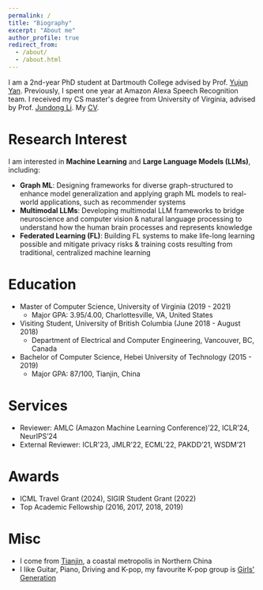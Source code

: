 ```yaml
---
permalink: /
title: "Biography"
excerpt: "About me"
author_profile: true
redirect_from: 
  - /about/
  - /about.html
---
```

I am a 2nd-year PhD student at Dartmouth College advised by Prof. [Yujun Yan](https://sites.google.com/umich.edu/yujunyan/home).
Previously, I spent one year at Amazon Alexa Speech Recognition team. I received my CS master's degree from University of Virginia, advised by Prof. [Jundong Li](http://www.ece.virginia.edu/~jl6qk/). My [CV](https://tttae.github.io/zheng_huang.pdf).


Research Interest
===
I am interested in **Machine Learning** and **Large Language Models (LLMs)**, including:

   * **Graph ML**: Designing frameworks for diverse graph-structured to enhance model generalization and applying graph ML models to real-world applications, such as recommender systems
   * **Multimodal LLMs**: Developing multimodal LLM frameworks to bridge neuroscience and computer vision & natural language processing to understand how the human brain processes and represents knowledge
  * **Federated Learning (FL)**: Building FL systems to make life-long learning possible and mitigate privacy risks \& training costs resulting from traditional, centralized machine learning 
    

Education
===
* Master of Computer Science, University of Virginia (2019 - 2021)
  * Major GPA: 3.95/4.00, Charlottesville, VA, United States
* Visiting Student, University of British Columbia (June 2018 - August 2018)
  * Department of Electrical and Computer Engineering, Vancouver, BC, Canada 
* Bachelor of Computer Science, Hebei University of Technology (2015 - 2019)
  * Major GPA: 87/100, Tianjin, China
 
 

Services
===
* Reviewer: AMLC (Amazon Machine Learning Conference)’22, ICLR’24, NeurIPS’24
* External Reviewer: ICLR'23, JMLR'22, ECML'22, PAKDD’21, WSDM’21


Awards
===
* ICML Travel Grant (2024), SIGIR Student Grant (2022)
* Top Academic Fellowship (2016, 2017, 2018, 2019)

Misc
===
* I come from [Tianjin](https://en.wikipedia.org/wiki/Tianjin), a coastal metropolis in Northern China
* I like Guitar, Piano, Driving and K-pop, my favourite K-pop group is [Girls' Generation](https://en.wikipedia.org/wiki/Girls%27_Generation)

<body> 
 <div align="left">

<script type='text/javascript' id='clustrmaps' src='//cdn.clustrmaps.com/map_v2.js?cl=ffffff&w=500&t=n&d=i_vS7yVc7igJx0i6aeUshfneF7fgbXZA48Cf6bC_Jn8&co=2d78ad&ct=ffffff&cmo=3acc3a&cmn=ff5353'></script>
   </div>
</body>



